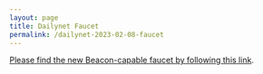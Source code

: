 ```yaml
---
layout: page
title: Dailynet Faucet
permalink: /dailynet-2023-02-08-faucet
---
```


[Please find the new Beacon-capable faucet by following this link](https://faucet.dailynet-2023-02-08.teztnets.xyz).

